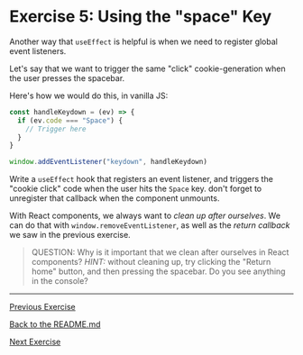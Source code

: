 # Exercise 5: Using the "space" Key

Another way that `useEffect` is helpful is when we need to register global event listeners.

Let's say that we want to trigger the same "click" cookie-generation when the user presses the spacebar.

Here's how we would do this, in vanilla JS:

```js
const handleKeydown = (ev) => {
  if (ev.code === "Space") {
    // Trigger here
  }
}

window.addEventListener("keydown", handleKeydown)
```

Write a `useEffect` hook that registers an event listener, and triggers the "cookie click" code when the user hits the `Space` key. don't forget to unregister that callback when the component unmounts.

With React components, we always want to _clean up after ourselves_. We can do that with `window.removeEventListener`, as well as the _return callback_ we saw in the previous exercise.

> QUESTION: Why is it important that we clean after ourselves in React components? _HINT:_ without cleaning up, try clicking the "Return home" button, and then pressing the spacebar. Do you see anything in the console?

---

[Previous Exercise](./exercise-4.md)

[Back to the README.md](../README.md)

[Next Exercise](./exercise-6.md)
